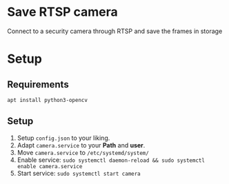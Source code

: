 # Save RTSP camera
Connect to a security camera through RTSP and save the frames in storage
# Setup
## Requirements
```
apt install python3-opencv
```
## Setup
1. Setup `config.json` to your liking.
2. Adapt `camera.service` to your **Path** and **user**.
3. Move `camera.service` to `/etc/systemd/system/`
4. Enable service: `sudo systemctl daemon-reload && sudo systemctl enable camera.service`
5. Start service: `sudo systemctl start camera`
